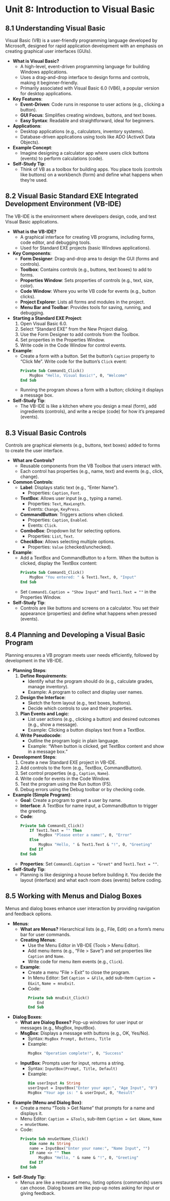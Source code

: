 # Unit 8: Introduction to Visual Basic

## 8.1 Understanding Visual Basic
Visual Basic (VB) is a user-friendly programming language developed by Microsoft, designed for rapid application development with an emphasis on creating graphical user interfaces (GUIs).

- **What is Visual Basic?**
  - A high-level, event-driven programming language for building Windows applications.
  - Uses a drag-and-drop interface to design forms and controls, making it beginner-friendly.
  - Primarily associated with Visual Basic 6.0 (VB6), a popular version for desktop applications.
- **Key Features**:
  - **Event-Driven**: Code runs in response to user actions (e.g., clicking a button).
  - **GUI Focus**: Simplifies creating windows, buttons, and text boxes.
  - **Easy Syntax**: Readable and straightforward, ideal for beginners.
- **Applications**:
  - Desktop applications (e.g., calculators, inventory systems).
  - Database-driven applications using tools like ADO (ActiveX Data Objects).
- **Example Concept**:
  - Imagine designing a calculator app where users click buttons (events) to perform calculations (code).
- **Self-Study Tip**:
  - Think of VB as a toolbox for building apps. You place tools (controls like buttons) on a workbench (form) and define what happens when they’re used.

## 8.2 Visual Basic Standard EXE Integrated Development Environment (VB-IDE)
The VB-IDE is the environment where developers design, code, and test Visual Basic applications.

- **What is the VB-IDE?**
  - A graphical interface for creating VB programs, including forms, code editor, and debugging tools.
  - Used for Standard EXE projects (basic Windows applications).
- **Key Components**:
  - **Form Designer**: Drag-and-drop area to design the GUI (forms and controls).
  - **Toolbox**: Contains controls (e.g., buttons, text boxes) to add to forms.
  - **Properties Window**: Sets properties of controls (e.g., text, size, color).
  - **Code Window**: Where you write VB code for events (e.g., button clicks).
  - **Project Explorer**: Lists all forms and modules in the project.
  - **Menu Bar and Toolbar**: Provides tools for saving, running, and debugging.
- **Starting a Standard EXE Project**:
  1. Open Visual Basic 6.0.
  2. Select “Standard EXE” from the New Project dialog.
  3. Use the Form Designer to add controls from the Toolbox.
  4. Set properties in the Properties Window.
  5. Write code in the Code Window for control events.
- **Example**:
  - Create a form with a button. Set the button’s `Caption` property to “Click Me”. Write code for the button’s `Click` event:
    ```vb
    Private Sub Command1_Click()
        MsgBox "Hello, Visual Basic!", 0, "Welcome"
    End Sub
    ```
  - Running the program shows a form with a button; clicking it displays a message box.
- **Self-Study Tip**:
  - The VB-IDE is like a kitchen where you design a meal (form), add ingredients (controls), and write a recipe (code) for how it’s prepared (events).

## 8.3 Visual Basic Controls
Controls are graphical elements (e.g., buttons, text boxes) added to forms to create the user interface.

- **What are Controls?**
  - Reusable components from the VB Toolbox that users interact with.
  - Each control has properties (e.g., name, text) and events (e.g., click, change).
- **Common Controls**:
  - **Label**: Displays static text (e.g., “Enter Name”).
    - Properties: `Caption`, `Font`.
  - **TextBox**: Allows user input (e.g., typing a name).
    - Properties: `Text`, `MaxLength`.
    - Events: `Change`, `KeyPress`.
  - **CommandButton**: Triggers actions when clicked.
    - Properties: `Caption`, `Enabled`.
    - Events: `Click`.
  - **ComboBox**: Dropdown list for selecting options.
    - Properties: `List`, `Text`.
  - **CheckBox**: Allows selecting multiple options.
    - Properties: `Value` (checked/unchecked).
- **Example**:
  - Add a TextBox and CommandButton to a form. When the button is clicked, display the TextBox content:
    ```vb
    Private Sub Command1_Click()
        MsgBox "You entered: " & Text1.Text, 0, "Input"
    End Sub
    ```
  - Set `Command1.Caption = "Show Input"` and `Text1.Text = ""` in the Properties Window.
- **Self-Study Tip**:
  - Controls are like buttons and screens on a calculator. You set their appearance (properties) and define what happens when pressed (events).

## 8.4 Planning and Developing a Visual Basic Program
Planning ensures a VB program meets user needs efficiently, followed by development in the VB-IDE.

- **Planning Steps**:
  1. **Define Requirements**:
     - Identify what the program should do (e.g., calculate grades, manage inventory).
     - Example: A program to collect and display user names.
  2. **Design the Interface**:
     - Sketch the form layout (e.g., text boxes, buttons).
     - Decide which controls to use and their properties.
  3. **Plan Events and Logic**:
     - List user actions (e.g., clicking a button) and desired outcomes (e.g., show a message).
     - Example: Clicking a button displays text from a TextBox.
  4. **Write Pseudocode**:
     - Outline the program logic in plain language.
     - Example: “When button is clicked, get TextBox content and show in a message box.”
- **Development Steps**:
  1. Create a new Standard EXE project in VB-IDE.
  2. Add controls to the form (e.g., TextBox, CommandButton).
  3. Set control properties (e.g., `Caption`, `Name`).
  4. Write code for events in the Code Window.
  5. Test the program using the Run button (F5).
  6. Debug errors using the Debug toolbar or by checking code.
- **Example (Simple Program)**:
  - **Goal**: Create a program to greet a user by name.
  - **Interface**: A TextBox for name input, a CommandButton to trigger the greeting.
  - **Code**:
    ```vb
    Private Sub Command1_Click()
        If Text1.Text = "" Then
            MsgBox "Please enter a name!", 0, "Error"
        Else
            MsgBox "Hello, " & Text1.Text & "!", 0, "Greeting"
        End If
    End Sub
    ```
  - **Properties**: Set `Command1.Caption = "Greet"` and `Text1.Text = ""`.
- **Self-Study Tip**:
  - Planning is like designing a house before building it. You decide the layout (interface) and what each room does (events) before coding.

## 8.5 Working with Menus and Dialog Boxes
Menus and dialog boxes enhance user interaction by providing navigation and feedback options.

- **Menus**:
  - **What are Menus?** Hierarchical lists (e.g., File, Edit) on a form’s menu bar for user commands.
  - **Creating Menus**:
    - Use the Menu Editor in VB-IDE (Tools > Menu Editor).
    - Add menu items (e.g., “File > Save”) and set properties like `Caption` and `Name`.
    - Write code for menu item events (e.g., `Click`).
  - **Example**:
    - Create a menu “File > Exit” to close the program.
    - In Menu Editor: Set `Caption = &File`, add sub-item `Caption = E&xit`, `Name = mnuExit`.
    - Code:
      ```vb
      Private Sub mnuExit_Click()
          End
      End Sub
      ```
- **Dialog Boxes**:
  - **What are Dialog Boxes?** Pop-up windows for user input or messages (e.g., MsgBox, InputBox).
  - **MsgBox**: Displays a message with buttons (e.g., OK, Yes/No).
    - Syntax: `MsgBox Prompt, Buttons, Title`
    - Example:
      ```vb
      MsgBox "Operation complete!", 0, "Success"
      ```
  - **InputBox**: Prompts user for input, returns a string.
    - Syntax: `InputBox(Prompt, Title, Default)`
    - Example:
      ```vb
      Dim userInput As String
      userInput = InputBox("Enter your age:", "Age Input", "0")
      MsgBox "Your age is: " & userInput, 0, "Result"
      ```
- **Example (Menu and Dialog Box)**:
  - Create a menu “Tools > Get Name” that prompts for a name and displays it.
  - Menu Editor: `Caption = &Tools`, sub-item `Caption = Get &Name`, `Name = mnuGetName`.
  - Code:
    ```vb
    Private Sub mnuGetName_Click()
        Dim name As String
        name = InputBox("Enter your name:", "Name Input", "")
        If name <> "" Then
            MsgBox "Hello, " & name & "!", 0, "Greeting"
        End If
    End Sub
    ```
- **Self-Study Tip**:
  - Menus are like a restaurant menu, listing options (commands) users can choose. Dialog boxes are like pop-up notes asking for input or giving feedback.